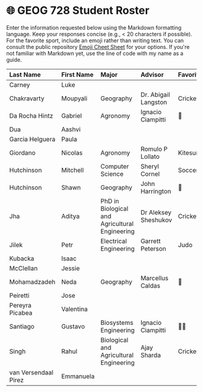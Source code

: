 # 🌐 GEOG 728 Student Roster

Enter the information requested below using the Markdown formatting language.  Keep your responses concise (e.g., < 20 characters if possible).  For the favorite sport, include an emoji rather than writing text.  You can consult the public repository [Emoji Cheet Sheet](https://github.com/ikatyang/emoji-cheat-sheet) for your options.  If you're not familiar with Markdown yet, use the line of code with my name as a guide.

| Last Name                    | First Name                   | Major                        | Advisor                      | Favorite Sport               |
| :--------------------------- | :--------------------------- | :--------------------------- | :--------------------------- | :--------------------------- |
| Carney | Luke |
| Chakravarty| Moupyali | Geography | Dr. Abigail Langston | Cricket |
| Da Rocha Hintz| Gabriel | Agronomy | Ignacio Ciampitti | 🏐 |
| Dua | Aashvi |
| Garcia Helguera | Paula |
| Giordano | Nicolas | Agronomy | Romulo P Lollato | Kitesurf |
| Hutchinson | Mitchell | Computer Science | Sheryl Cornel | Soccer |
| Hutchinson | Shawn | Geography | John Harrington | 🏒 |
| Jha | Aditya | PhD in Biological and Agricultural Engineering| Dr Aleksey Sheshukov | Cricket/Football |
| Jilek	| Petr | Electrical Engineering | Garrett Peterson | Judo |
| Kubacka	| Isaac |
| McClellan	| Jessie |
| Mohamadzadeh | Neda |Geography | Marcellus Caldas | 🎳 |
| Peiretti | Jose |
| Pereyra Picabea | Valentina |
| Santiago | Gustavo | Biosystems Engineering | Ignacio Ciampitti | 🚴‍♂️ |
| Singh | Rahul | Biological and Agricultural Engineering | Ajay Sharda | Cricket/Soccer
| van Versendaal Pirez | Emmanuela |
